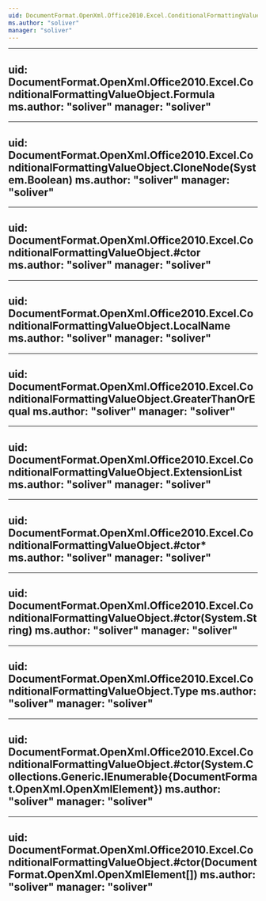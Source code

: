 ```yaml
---
uid: DocumentFormat.OpenXml.Office2010.Excel.ConditionalFormattingValueObject
ms.author: "soliver"
manager: "soliver"
---
```


---
uid: DocumentFormat.OpenXml.Office2010.Excel.ConditionalFormattingValueObject.Formula
ms.author: "soliver"
manager: "soliver"
---

---
uid: DocumentFormat.OpenXml.Office2010.Excel.ConditionalFormattingValueObject.CloneNode(System.Boolean)
ms.author: "soliver"
manager: "soliver"
---

---
uid: DocumentFormat.OpenXml.Office2010.Excel.ConditionalFormattingValueObject.#ctor
ms.author: "soliver"
manager: "soliver"
---

---
uid: DocumentFormat.OpenXml.Office2010.Excel.ConditionalFormattingValueObject.LocalName
ms.author: "soliver"
manager: "soliver"
---

---
uid: DocumentFormat.OpenXml.Office2010.Excel.ConditionalFormattingValueObject.GreaterThanOrEqual
ms.author: "soliver"
manager: "soliver"
---

---
uid: DocumentFormat.OpenXml.Office2010.Excel.ConditionalFormattingValueObject.ExtensionList
ms.author: "soliver"
manager: "soliver"
---

---
uid: DocumentFormat.OpenXml.Office2010.Excel.ConditionalFormattingValueObject.#ctor*
ms.author: "soliver"
manager: "soliver"
---

---
uid: DocumentFormat.OpenXml.Office2010.Excel.ConditionalFormattingValueObject.#ctor(System.String)
ms.author: "soliver"
manager: "soliver"
---

---
uid: DocumentFormat.OpenXml.Office2010.Excel.ConditionalFormattingValueObject.Type
ms.author: "soliver"
manager: "soliver"
---

---
uid: DocumentFormat.OpenXml.Office2010.Excel.ConditionalFormattingValueObject.#ctor(System.Collections.Generic.IEnumerable{DocumentFormat.OpenXml.OpenXmlElement})
ms.author: "soliver"
manager: "soliver"
---

---
uid: DocumentFormat.OpenXml.Office2010.Excel.ConditionalFormattingValueObject.#ctor(DocumentFormat.OpenXml.OpenXmlElement[])
ms.author: "soliver"
manager: "soliver"
---

